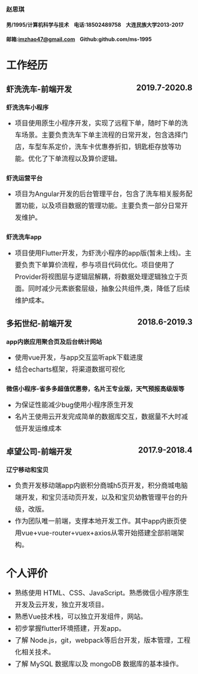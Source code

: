 ### 赵思琪
#### 男/1995/计算机科学与技术&nbsp;&nbsp;&nbsp;&nbsp;电话:18502489758&nbsp;&nbsp;&nbsp;&nbsp;大连民族大学2013-2017
#### 邮箱:imzhao47@gmail.com&nbsp;&nbsp;&nbsp;&nbsp;Github:github.com/ms-1995

# 工作经历

## 虾洗洗车-前端开发<span style="float:right">2019.7-2020.8</span>

### 虾洗洗车小程序

* 项目使用原生小程序开发，实现了远程下单，随时下单的洗车场景。主要负责洗车下单主流程的日常开发，包含选择门店，车型车系定价，洗车卡优惠券折扣，钥匙柜存放等功能。优化了下单流程以及算价逻辑。

### 虾洗运营平台

* 项目为Angular开发的后台管理平台，包含了洗车相关服务配置功能，以及项目数据的管理功能。主要负责一部分日常开发维护。

### 虾洗洗车app

* 项目使用Flutter开发，为虾洗小程序的app版(暂未上线)。主要负责下单算价流程，参与项目代码优化。项目使用了Provider将视图层与逻辑层解耦，将数据处理逻辑独立于页面。同时减少元素嵌套层级，抽象公共组件,类，降低了后续维护成本。

## 多拓世纪-前端开发<span style="float:right">2018.6-2019.3</span>

### app内嵌应用聚合页及后台统计网站

* 使用vue开发，与app交互监听apk下载进度
* 结合echarts框架，将渠道数据可视化

### 微信小程序-省多多超值优惠劵，名片王专业版，天气预报高级版等

* 为保证性能减少bug使用小程序原生开发
* 名片王使用云开发完成简单的数据库交互，数据量不大时减低开发运维成本

## 卓望公司-前端开发<span style="float:right">2017.9-2018.4</span>

### 辽宁移动和宝贝

* 负责开发移动端app内嵌积分商城h5页开发，积分商城电脑端开发，和宝贝活动页开发，以及和宝贝幼教管理平台的升级，改版。
* 作为团队唯一前端，支撑本地开发工作。其中app内嵌页使用vue+vue-router+vuex+axios从零开始搭建全部前端架构。

# 个人评价

* 熟练使用 HTML、CSS、JavaScript。熟悉微信小程序原生开发及云开发，独立开发项目。
* 熟悉Vue技术栈，可以独立开发组件，网站。
* 初步掌握flutter环境搭建，开发app。
* 了解 Node.js，git，webpack等后台开发，版本管理，工程化相关技术。
* 了解 MySQL 数据库以及 mongoDB 数据库的基本操作。

<style>
h4 p {
  margin: 0!important;
}
li {
  line-height: 32px;
  font-size: 18px;
}
</style>
